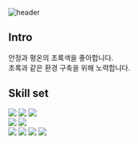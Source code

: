 ![header](https://capsule-render.vercel.app/api?type=waving&color=gradient&text=)
## Intro
안정과 평온의 초록색을 좋아합니다.   
초록과 같은 환경 구축을 위해 노력합니다.

## Skill set
<img src="https://img.shields.io/badge/Java-FF9900?style=for-the-badge&logo=Java&logoColor=white"> <img src="https://img.shields.io/badge/Spring-6DB33F?style=for-the-badge&logo=Spring&logoColor=white"> 
<img src="https://img.shields.io/badge/SpringBoot-6DB33F?style=for-the-badge&logo=SpringBoot&logoColor=white">   
<img src="https://img.shields.io/badge/MySQL-4479A1?style=for-the-badge&logo=MySQL&logoColor=white">
<img src="https://img.shields.io/badge/Redis-DC382D?style=for-the-badge&logo=Redis&logoColor=white">   
<img src="https://img.shields.io/badge/Amazon EC2-FF9900?style=for-the-badge&logo=EC2&logoColor=white">
<img src="https://img.shields.io/badge/Amazon RDS-527FFF?style=for-the-badge&logo=Amazon RDS&logoColor=white">
<img src="https://img.shields.io/badge/Docker-2496ED?style=for-the-badge&logo=Docker&logoColor=white">
<img src="https://img.shields.io/badge/Jenkins-D24939?style=for-the-badge&logo=Jenkins&logoColor=white">
